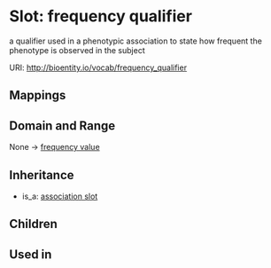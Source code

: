 # Slot: frequency qualifier


a qualifier used in a phenotypic association to state how frequent the phenotype is observed in the subject

URI: http://bioentity.io/vocab/frequency_qualifier
## Mappings

## Domain and Range

None -> [frequency value](FrequencyValue.md)
## Inheritance

 *  is_a: [association slot](association_slot.md)
## Children

## Used in

